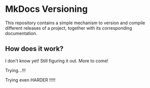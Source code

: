 # MkDocs Versioning

This repository contains a simple mechanism to version and compile different releases of a project, together with its corresponding documentation.

## How does it work?

I don't know yet! Still figuring it out. More to come!

Trying...!!!

Trying even HARDER
!!!!!
